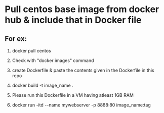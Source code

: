 # Pull centos base image from docker hub & include that in Docker file 

## For ex: 
1. docker pull centos

2. Check with "docker images" command

3. create Dockerfile & paste the contents given in the Dockerfile in this repo

4. docker build -t image_name .

5. Please run this Dockerfile in a VM having atleast 1GB RAM

6. docker run -itd --name mywebserver -p 8888:80 image_name:tag

